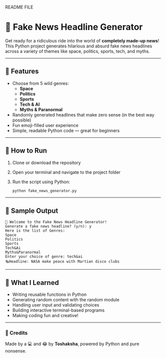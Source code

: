 README FILE
# 📰 Fake News Headline Generator

Get ready for a ridiculous ride into the world of **completely made-up news**! This Python project generates hilarious and absurd fake news headlines across a variety of themes like space, politics, sports, tech, and myths.

---

## 🚀 Features

- Choose from 5 wild genres:
  - **Space**
  - **Politics**
  - **Sports**
  - **Tech & AI**
  - **Myths & Paranormal**
- Randomly generated headlines that make zero sense (in the best way possible)
- Fun emoji-filled user experience
- Simple, readable Python code — great for beginners

---
## 🚀 How to Run

1. Clone or download the repository  
2. Open your terminal and navigate to the project folder  
3. Run the script using Python:

   ```bash
   python fake_news_generator.py

---

## 📌 Sample Output

 ```
📰 Welcome to the Fake News Headline Generator!
Generate a fake news headline? (y/n): y
Here is the list of Genres:
Space
Politics
Sports
Tech&Ai
Myths&Paranormal
Enter your choice of genre: tech&ai
🗞️Headline: NASA make peace with Martian disco clubs
 ```

---

## 🎯 What I Learned

- Writing reusable functions in Python
- Generating random content with the random module
- Handling user input and validating choices
- Building interactive terminal-based programs
- Making coding fun and creative!

---

### 🤖 Credits
Made by a 💻 and 😂 by **Toshaksha**, powered by Python and pure nonsense.